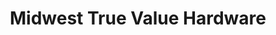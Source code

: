 ---
title: "Midwest True Value Hardware"
url: /chicago/midwest-true-value-hardware/
shop: Eisenwaren
---